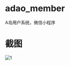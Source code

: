 # adao_member
A岛用户系统，微信小程序
# 截图 #
![1](https://github.com/Mfweb/adao_member/raw/master/screenshot/01.bmp) 